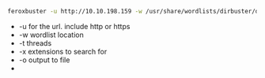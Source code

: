 ```bash
feroxbuster -u http://10.10.198.159 -w /usr/share/wordlists/dirbuster/directory-list-2.3-medium.txt -t 100 -x php,txt,zip -o ferox_mnemonic.txt
```
- -u for the url. include http or https
- -w wordlist location
- -t threads 
- -x extensions to search for
- -o output to file
- 